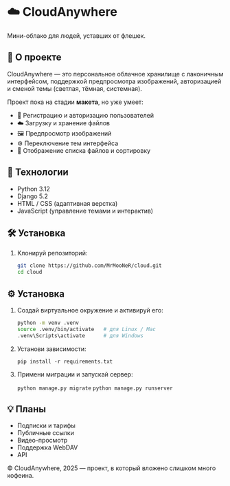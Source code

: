 # ☁️ CloudAnywhere

Мини-облако для людей, уставших от флешек.

## 🚀 О проекте

CloudAnywhere — это персональное облачное хранилище с лаконичным интерфейсом, поддержкой предпросмотра изображений, авторизацией и сменой темы (светлая, тёмная, системная).

Проект пока на стадии **макета**, но уже умеет:
- 🔐 Регистрацию и авторизацию пользователей  
- ☁️ Загрузку и хранение файлов  
- 🖼️ Предпросмотр изображений  
- ⚙️ Переключение тем интерфейса  
- 📂 Отображение списка файлов и сортировку  

## 🧩 Технологии

- Python 3.12  
- Django 5.2  
- HTML / CSS (адаптивная верстка)  
- JavaScript (управление темами и интерактив)  

## 🛠 Установка

1. Клонируй репозиторий:
   ```bash
   git clone https://github.com/MrMooNeR/cloud.git
   cd cloud
   
## ⚙ Установка

1. Создай виртуальное окружение и активируй его:
   ```bash
   python -m venv .venv
   source .venv/bin/activate   # для Linux / Mac
   .venv\Scripts\activate      # для Windows

2. Установи зависимости:

   ```pip install -r requirements.txt```

3. Примени миграции и запускай сервер:

   ```python manage.py migrate```
   ```python manage.py runserver```


## 💡 Планы

- Подписки и тарифы  
- Публичные ссылки  
- Видео-просмотр  
- Поддержка WebDAV  
- API


© CloudAnywhere, 2025 — проект, в который вложено слишком много кофеина.
